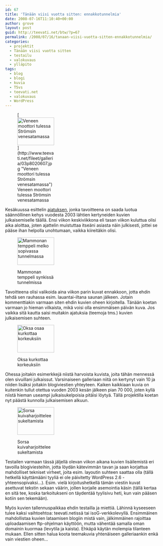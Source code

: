 ```yaml
---
id: 67
title: 'Tänään viisi vuotta sitten: ennakkotunnelmia'
date: 2008-07-16T11:10:40+00:00
author: grove
layout: post
guid: http://teevati.net/btw/?p=67
permalink: /2008/07/16/tanaan-viisi-vuotta-sitten-ennakkotunnelmia/
categories:
  - projektit
  - Tänään viisi vuotta sitten
  - testailu
  - valokuvaus
  - ylläpito
tags:
  - blog
  - blogi
  - kuvia
  - T5vs
  - teevati.net
  - valokuvaus
  - WordPress
---
```

<figure style="width: 120px" class="wp-caption alignleft">[<img title="Veneen moottori tulessa Strömsin venesatamassa" src="http://www.teevati.net/fileet/galleria/03p8020607_tn.jpg" alt="Veneen moottori tulessa Strömsin venesatamassa" width="120" height="90" />](http://www.teevati.net/fileet/galleria/03p8020607.jpg "Veneen moottori tulessa Strömsin venesatamassa")<figcaption class="wp-caption-text">Veneen moottori tulessa Strömsin venesatamassa</figcaption></figure> 

Kesäkuussa esittelin [ajatuksen](http://teevati.net/btw/?p=26 "Tänään viisi vuotta sitten…"), jonka tavoitteena on saada luotua säännöllinen kehys vuodesta 2003 lähtien kertyneiden kuvien julkaisemiselle täällä. Ensi viikon keskiviikkona eli tasan viikon kuluttua olisi aika aloittaa, joten ajattelin muistuttaa itseäni asiasta näin julkisesti, jottei se pääse ihan helpolla unohtumaan, vaikka kiireitäkin olisi.<figure style="width: 120px" class="wp-caption alignright">

[<img title="Mammonan temppeli synkissä tunnelmissa" src="http://www.teevati.net/fileet/galleria/03p8161248_tn.jpg" alt="Mammonan temppeli melko sopivassa tunnelmassa" width="120" height="90" />](http://www.teevati.net/fileet/galleria/03p8161248.jpg "Mammonan temppeli synkissä tunnelmissa")<figcaption class="wp-caption-text">Mammonan temppeli synkissä tunnelmissa</figcaption></figure> 

Tavoitteena olisi valikoida aina viikon parin kuvat ennakkoon, jotta ehdin tehdä sen rauhassa esim. lauantai-iltana saunan jälkeen. Jotain kommenttiakin varmaan siten ehdin kuvien oheen kirjoitella. Tänään koetan varmaan jo hieman vilkaista, mikä voisi olla ensimmäisen päivän kuva. Jos vaikka sitä kautta saisi muitakin ajatuksia (teemoja tms.) kuvien julkaisemisen suhteen.<figure style="width: 120px" class="wp-caption alignleft">

[<img title="Oksa kurkottaa korkeuksiin" src="http://www.teevati.net/fileet/galleria/03p8311471_tn.jpg" alt="Oksa osaa kurkottaa korkeuksiin" width="120" height="90" />](http://www.teevati.net/fileet/galleria/03p8311471.jpg "Oksa kurkottaa korkeuksiin")<figcaption class="wp-caption-text">Oksa kurkottaa korkeuksiin</figcaption></figure> 

Ohessa joitakin esimerkkejä niistä harvoista kuvista, joita tähän mennessä olen sivuillani julkaissut. Varsinaiseen galleriaan niitä on kertynyt vain 10 ja niiden lisäksi joitakin blogiviestien yhteyteen. Kaiken kaikkiaan kuvia on kuitenkin tullut otettua vuoden 2003 kesän jälkeen pian 70 000, joten kyllä niistä hieman useampi julkaisukelpoisia pitäisi löytyä. Tällä projektilla koetan nyt päästä kunnolla julkaisemisen alkuun.<figure style="width: 120px" class="wp-caption alignright">

[<img title="Sorsa kuivaharjoittelee sukeltamista" src="http://www.teevati.net/fileet/galleria/03p8191306_tn.jpg" alt="Sorsa kuivaharjoittelee sukeltamista" width="120" height="90" />](http://www.teevati.net/fileet/galleria/03p8191306.jpg "Sorsa kuivaharjoittelee sukeltamista")<figcaption class="wp-caption-text">Sorsa kuivaharjoittelee sukeltamista</figcaption></figure> 

Testailen varmaan tässä jäljellä olevan viikon aikana kuvien lisäilemistä eri tavoilla blogiviesteihin, jotta löydän kätevimmän tavan ja saan korjattua mahdolliset tekniset virheet, joita esim. layoutin suhteen saattaa olla (tällä hetkellä käyttämääni tyyliä ei ole päivitetty WordPress 2.6 -yhteensopivaksi&#8230;). Esim. vielä kirjoitushetkellä tämän viestin kuvat asettuvat tekstin sekaan väärin, jollen korjaile asemointia käsin (tällä kertaa en sitä tee, koska tarkoitukseni on täydentää tyylisivu heti, kun vain pääsen kotiin sen tekemään).

Myös kuvien tallennuspaikkaa ehdin testailla ja miettiä. Lähinnä kyseeseen tulee kaksi vaihtoehtoa: teevati.netissä tai isoG-verkkolevyllä. Ensimmäinen mahdollistaa kuvien lataamisen blogiin mistä vain, jälkimmäinen rajoittaa uploadaamisen ftp-ohjelman käyttöön, mutta vähentää samalla oman domainin kuormaa (levytila ja kaista). Ehkäpä käytän molempia tilanteen mukaan. Ellen sitten halua koota teemakuvia yhtenäiseen galleriaankin enkä vain viestien oheen&#8230;